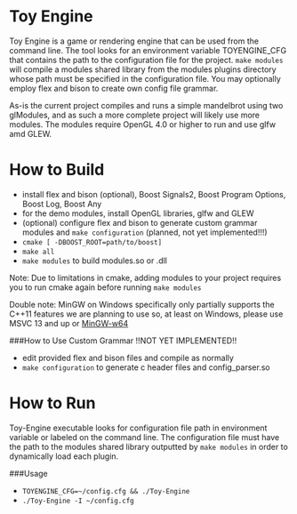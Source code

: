 Toy Engine
==========
Toy Engine is a game or rendering engine that can be used from the command line. The tool looks for an environment variable TOYENGINE_CFG that contains the path to the configuration file for the project. `make modules` will compile a modules shared library from the modules plugins directory whose path must be specified in the configuration file. You may optionally employ flex and bison to create own config file grammar.

As-is the current project compiles and runs a simple mandelbrot using two glModules, and as such a more complete project will likely use more modules. The modules require OpenGL 4.0 or higher to run and use glfw amd GLEW.

How to Build
============
- install flex and bison (optional), Boost Signals2, Boost Program Options, Boost Log, Boost Any
- for the demo modules, install OpenGL libraries, glfw and GLEW
- (optional) configure flex and bison to generate custom grammar modules and `make configuration` (planned, not yet implemented!!!)
- `cmake [ -DBOOST_ROOT=path/to/boost]`
- `make all`
- `make modules` to build modules.so or .dll

Note: Due to limitations in cmake, adding modules to your project requires you to run cmake again before running `make modules`

Double note: MinGW on Windows specifically only partially supports the C++11 features we are planning to use so, at least on Windows, please use MSVC 13 and up or [MinGW-w64](http://mingw-w64.sourceforge.net/download.php#mingw-builds)

###How to Use Custom Grammar !!NOT YET IMPLEMENTED!!
- edit provided flex and bison files and compile as normally
- `make configuration` to generate c header files and config_parser.so

How to Run
==========
Toy-Engine executable looks for configuration file path in environment variable or labeled on the command line. The configuration file must have the path to the modules shared library outputted by `make modules` in order to dynamically load each plugin.

###Usage
- `TOYENGINE_CFG=~/config.cfg && ./Toy-Engine`
- `./Toy-Engine -I ~/config.cfg`
